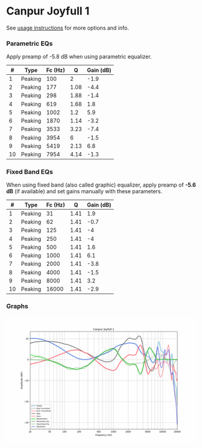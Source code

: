 # Canpur Joyfull 1
See [usage instructions](https://github.com/jaakkopasanen/AutoEq#usage) for more options and info.

### Parametric EQs
Apply preamp of -5.8 dB when using parametric equalizer.

|   # | Type    |   Fc (Hz) |    Q |   Gain (dB) |
|-----|---------|-----------|------|-------------|
|   1 | Peaking |       100 | 2    |        -1.9 |
|   2 | Peaking |       177 | 1.08 |        -4.4 |
|   3 | Peaking |       298 | 1.88 |        -1.4 |
|   4 | Peaking |       619 | 1.68 |         1.8 |
|   5 | Peaking |      1002 | 1.2  |         5.9 |
|   6 | Peaking |      1870 | 1.14 |        -3.2 |
|   7 | Peaking |      3533 | 3.23 |        -7.4 |
|   8 | Peaking |      3954 | 6    |        -1.5 |
|   9 | Peaking |      5419 | 2.13 |         6.8 |
|  10 | Peaking |      7954 | 4.14 |        -1.3 |

### Fixed Band EQs
When using fixed band (also called graphic) equalizer, apply preamp of **-5.6 dB** (if available) and set gains manually with these parameters.

|   # | Type    |   Fc (Hz) |    Q |   Gain (dB) |
|-----|---------|-----------|------|-------------|
|   1 | Peaking |        31 | 1.41 |         1.9 |
|   2 | Peaking |        62 | 1.41 |        -0.7 |
|   3 | Peaking |       125 | 1.41 |        -4   |
|   4 | Peaking |       250 | 1.41 |        -4   |
|   5 | Peaking |       500 | 1.41 |         1.6 |
|   6 | Peaking |      1000 | 1.41 |         6.1 |
|   7 | Peaking |      2000 | 1.41 |        -3.8 |
|   8 | Peaking |      4000 | 1.41 |        -1.5 |
|   9 | Peaking |      8000 | 1.41 |         3.2 |
|  10 | Peaking |     16000 | 1.41 |        -2.9 |

### Graphs
![](./Canpur%20Joyfull%201.png)
